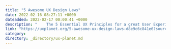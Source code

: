 ```yaml
---
title: "5 Awesome UX Design Laws"
date: 2022-02-16 08:27:11 +0000
dateadded: 2022-02-17 00:00:41 +0000
description: "    The 5 Essential UX Principles for a great User Experience  Continue reading on UX Planet »  "
link: "https://uxplanet.org/5-awesome-ux-design-laws-d8e9c6c841e6?source=rss----819cc2aaeee0---4"
category:
directory: _directory/ux-planet.md
---
```

